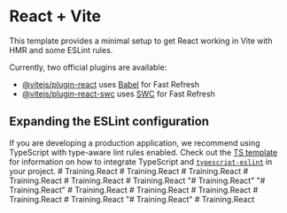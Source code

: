 # React + Vite

This template provides a minimal setup to get React working in Vite with HMR and some ESLint rules.

Currently, two official plugins are available:

- [@vitejs/plugin-react](https://github.com/vitejs/vite-plugin-react/blob/main/packages/plugin-react) uses [Babel](https://babeljs.io/) for Fast Refresh
- [@vitejs/plugin-react-swc](https://github.com/vitejs/vite-plugin-react/blob/main/packages/plugin-react-swc) uses [SWC](https://swc.rs/) for Fast Refresh

## Expanding the ESLint configuration

If you are developing a production application, we recommend using TypeScript with type-aware lint rules enabled. Check out the [TS template](https://github.com/vitejs/vite/tree/main/packages/create-vite/template-react-ts) for information on how to integrate TypeScript and [`typescript-eslint`](https://typescript-eslint.io) in your project.
#   T r a i n i n g . R e a c t  
 #   T r a i n i n g . R e a c t  
 #   T r a i n i n g . R e a c t  
 #   T r a i n i n g . R e a c t  
 #   T r a i n i n g . R e a c t  
 #   T r a i n i n g . R e a c t  
 "# Training.React" 
"# Training.React" 
#   T r a i n i n g . R e a c t  
 #   T r a i n i n g . R e a c t  
 #   T r a i n i n g . R e a c t  
 #   T r a i n i n g . R e a c t  
 #   T r a i n i n g . R e a c t  
 "# Training.React" 
#   T r a i n i n g . R e a c t  
 